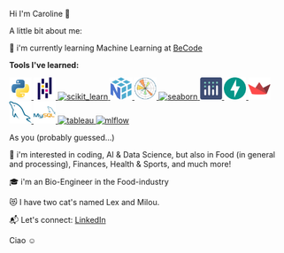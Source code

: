 Hi I'm Caroline :wave: 

A little bit about me:

🎒 i'm currently learning Machine Learning at [BeCode](https://becode.org/all-trainings/pedagogical-framework-ai-data-science/)

**Tools I've learned:**

<p align="left">
<a href="https://www.python.org/" target="_blank" rel="noreferrer"> 
  <img src="https://raw.githubusercontent.com/devicons/devicon/master/icons/python/python-original.svg" alt="python" width="40" height="40"/> 
</a>
  
<a href="https://pandas.pydata.org/" target="_blank" rel="noreferrer"> 
  <img src="https://raw.githubusercontent.com/devicons/devicon/2ae2a900d2f041da66e950e4d48052658d850630/icons/pandas/pandas-original.svg" alt="pandas" width="40" height="40"/> 
</a>
  
<a href="https://scikit-learn.org/" target="_blank" rel="noreferrer">
  <img src="https://upload.wikimedia.org/wikipedia/commons/0/05/Scikit_learn_logo_small.svg" alt="scikit_learn" width="40" height="40"/>
</a>
  
<a href="https://numpy.org/" target="_blank" rel="noreferrer">
  <img src="https://raw.githubusercontent.com/devicons/devicon/master/icons/numpy/numpy-original.svg" alt="numpy" width="40" height="40"/> 
</a>

<a href="https://matplotlib.org/" target="_blank" rel="noreferrer"> 
  <img src="https://raw.githubusercontent.com/devicons/devicon/master/icons/matplotlib/matplotlib-original.svg" alt="matplotlib" width="40" height="40"/> 
</a>

<a href="https://seaborn.pydata.org/" target="_blank" rel="noreferrer"> 
  <img src="https://seaborn.pydata.org/_images/logo-mark-lightbg.svg" alt="seaborn" width="40" height="40"/>
</a>
  
<a href="https://plotly.com/" target="_blank" rel="noreferrer">
  <img src="https://raw.githubusercontent.com/devicons/devicon/master/icons/plotly/plotly-original.svg" alt="plotly" width="40" height="40"/> 
</a>

<a href="https://fastapi.tiangolo.com/" target="_blank" rel="noreferrer">
  <img src="https://raw.githubusercontent.com/devicons/devicon/master/icons/fastapi/fastapi-original.svg" alt="fastapi" width="40" height="40"/>
</a>


<a href="https://streamlit.io/" target="_blank" rel="noreferrer">
  <img src="https://raw.githubusercontent.com/devicons/devicon/master/icons/streamlit/streamlit-original.svg" alt="streamlit" width="40" height="40"/>
</a>

<a href="https://www.mysql.com/" target="_blank" rel="noreferrer">
  <img src="https://raw.githubusercontent.com/devicons/devicon/master/icons/mysql/mysql-original.svg" alt="mysql" width="40" height="40"/>
</a>

<a href="https://www.w3schools.com/sql/" target="_blank" rel="noreferrer">
  <img src="https://raw.githubusercontent.com/devicons/devicon/master/icons/mysql/mysql-original-wordmark.svg" alt="sql" width="40" height="40"/>
</a>

<a href="https://www.tableau.com/" target="_blank" rel="noreferrer">
  <img src="https://cdn.worldvectorlogo.com/logos/tableau-software.svg" alt="tableau" width="40" height="40"/>
</a>

<a href="https://mlflow.org/" target="_blank" rel="noreferrer">
  <img src="https://mlflow.org/docs/latest/_static/MLflow-logo-final-black.png" alt="mlflow" width="40" height="40"/>
</a>

</p>


As you (probably guessed...)

👀 i'm interested in coding, AI & Data Science, but also in Food (in general and processing), Finances, Health & Sports, and much more!

🎓 i'm an Bio-Engineer in the Food-industry

😻 I have two cat's named Lex and Milou.

📬 Let's connect: [LinkedIn](https://www.linkedin.com/in/caroline-van-hoeke/)




Ciao :relaxed: 
